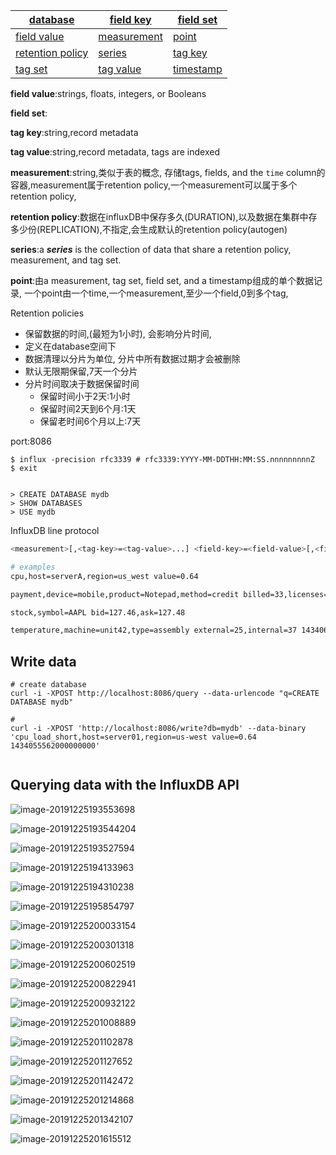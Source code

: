 | [database](https://docs.influxdata.com/influxdb/v1.7/concepts/key_concepts/#database) | [field key](https://docs.influxdata.com/influxdb/v1.7/concepts/key_concepts/#field-key) | [field set](https://docs.influxdata.com/influxdb/v1.7/concepts/key_concepts/#field-set) |
| ------------------------------------------------------------ | ------------------------------------------------------------ | ------------------------------------------------------------ |
| [field value](https://docs.influxdata.com/influxdb/v1.7/concepts/key_concepts/#field-value) | [measurement](https://docs.influxdata.com/influxdb/v1.7/concepts/key_concepts/#measurement) | [point](https://docs.influxdata.com/influxdb/v1.7/concepts/key_concepts/#point) |
| [retention policy](https://docs.influxdata.com/influxdb/v1.7/concepts/key_concepts/#retention-policy) | [series](https://docs.influxdata.com/influxdb/v1.7/concepts/key_concepts/#series) | [tag key](https://docs.influxdata.com/influxdb/v1.7/concepts/key_concepts/#tag-key) |
| [tag set](https://docs.influxdata.com/influxdb/v1.7/concepts/key_concepts/#tag-set) | [tag value](https://docs.influxdata.com/influxdb/v1.7/concepts/key_concepts/#tag-value) | [timestamp](https://docs.influxdata.com/influxdb/v1.7/concepts/key_concepts/#timestamp) |

**field value**:strings, floats, integers, or Booleans

**field set**:

**tag key**:string,record metadata

**tag value**:string,record metadata, tags are indexed

**measurement**:string,类似于表的概念, 存储tags, fields, and the `time` column的容器,measurement属于retention policy,一个measurement可以属于多个retention policy,

**retention policy**:数据在influxDB中保存多久(DURATION),以及数据在集群中存多少份(REPLICATION),不指定,会生成默认的retention policy(autogen)

**series**:a ***series*** is the collection of data that share a retention policy, measurement, and tag set.

**point**:由a measurement, tag set, field set, and a timestamp组成的单个数据记录, 一个point由一个time,一个measurement,至少一个field,0到多个tag,

Retention policies

* 保留数据的时间,(最短为1小时), 会影响分片时间,
* 定义在database空间下
* 数据清理以分片为单位, 分片中所有数据过期才会被删除
* 默认无限期保留,7天一个分片
* 分片时间取决于数据保留时间
  * 保留时间小于2天:1小时
  * 保留时间2天到6个月:1天
  * 保留老时间6个月以上:7天



port:8086

```shell
$ influx -precision rfc3339 # rfc3339:YYYY-MM-DDTHH:MM:SS.nnnnnnnnnZ
$ exit
```

```mysql

> CREATE DATABASE mydb
> SHOW DATABASES
> USE mydb
```



InfluxDB line protocol



```sh
<measurement>[,<tag-key>=<tag-value>...] <field-key>=<field-value>[,<field2-key>=<field2-value>...] [unix-nano-timestamp]

# examples
cpu,host=serverA,region=us_west value=0.64

payment,device=mobile,product=Notepad,method=credit billed=33,licenses=3i 1434067467100293230

stock,symbol=AAPL bid=127.46,ask=127.48

temperature,machine=unit42,type=assembly external=25,internal=37 1434067467000000000
```



## Write data

```shell
# create database
curl -i -XPOST http://localhost:8086/query --data-urlencode "q=CREATE DATABASE mydb"

# 
curl -i -XPOST 'http://localhost:8086/write?db=mydb' --data-binary 'cpu_load_short,host=server01,region=us-west value=0.64 1434055562000000000'


```



## Querying data with the InfluxDB API







![image-20191225193553698](assets/image-20191225193553698.png)

![image-20191225193544204](assets/image-20191225193544204.png)





![image-20191225193527594](assets/image-20191225193527594.png)





![image-20191225194133963](assets/image-20191225194133963.png)



![image-20191225194310238](assets/image-20191225194310238.png)











![image-20191225195854797](assets/image-20191225195854797.png)





![image-20191225200033154](assets/image-20191225200033154.png)



![image-20191225200301318](assets/image-20191225200301318.png)





![image-20191225200602519](assets/image-20191225200602519.png)

![image-20191225200822941](assets/image-20191225200822941.png)



![image-20191225200932122](assets/image-20191225200932122.png)



![image-20191225201008889](assets/image-20191225201008889.png)



![image-20191225201102878](assets/image-20191225201102878.png)

![image-20191225201127652](assets/image-20191225201127652.png)

![image-20191225201142472](assets/image-20191225201142472.png)

![image-20191225201214868](assets/image-20191225201214868.png)



![image-20191225201342107](assets/image-20191225201342107.png)

![image-20191225201615512](assets/image-20191225201615512.png)